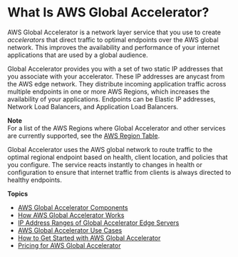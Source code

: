# What Is AWS Global Accelerator?<a name="what-is-global-accelerator"></a>

AWS Global Accelerator is a network layer service that you use to create *accelerators* that direct traffic to optimal endpoints over the AWS global network\. This improves the availability and performance of your internet applications that are used by a global audience\. 

Global Accelerator provides you with a set of two static IP addresses that you associate with your accelerator\. These IP addresses are anycast from the AWS edge network\. They distribute incoming application traffic across multiple endpoints in one or more AWS Regions, which increases the availability of your applications\. Endpoints can be Elastic IP addresses, Network Load Balancers, and Application Load Balancers\.

**Note**  
For a list of the AWS Regions where Global Accelerator and other services are currently supported, see the [AWS Region Table](https://aws.amazon.com/about-aws/global-infrastructure/regional-product-services/)\.

Global Accelerator uses the AWS global network to route traffic to the optimal regional endpoint based on health, client location, and policies that you configure\. The service reacts instantly to changes in health or configuration to ensure that internet traffic from clients is always directed to healthy endpoints\.

**Topics**
+ [AWS Global Accelerator Components](introduction-components.md)
+ [How AWS Global Accelerator Works](introduction-how-it-works.md)
+ [IP Address Ranges of Global Accelerator Edge Servers](introduction-ip-ranges.md)
+ [AWS Global Accelerator Use Cases](introduction-benefits-of-migrating.md)
+ [How to Get Started with AWS Global Accelerator](introduction-get-started.md)
+ [Pricing for AWS Global Accelerator](introduction-pricing.md)